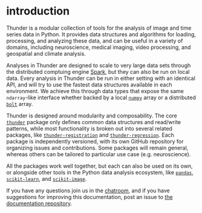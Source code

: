# introduction

Thunder is a modular collection of tools for the analysis of image and time series data in Python. It provides data structures and algorithms for loading, processing, and analyzing these  data, and can be useful in a variety of domains, including neuroscience, medical imaging, video processing, and geospatial and climate analysis.

Analyses in Thunder are designed to scale to very large data sets through the distributed comptuing engine [Spark](https://github.com/apache/spark), but they can also be run on local data. Every analysis in Thunder can be run in either setting with an identical API, and will try to use the fastest data structures available in each environment. We achieve this through data types that expose the same `ndarray`-like interface whether backed by a local [`numpy`](https://github.com/numpy/numpy) array or a distributed [`bolt`](https://github.com/bolt-project/bolt) array. 

Thunder is designed around modularity and composability. The core [`thunder`](https://github.com/thunder-project/thunder) package only defines common data structures and read/write patterns, while most functionality is broken out into several related packages, like [`thunder-registration`](https://github.com/thunder-project/thunder-registration) and [`thunder-regression`](https://github.com/thunder-project/thunder-regression). Each package is independently versioned, with its own GitHub repository for organizing issues and contributions. Some packages will remain general, whereas others can be tailored to particular use case (e.g. neuroscience).

All the packages work well together, but each can also be used on its own, or alongside other tools in the Python data analysis ecosystem, like [`pandas`](https://github.com/pydata/pandas), [`scikit-learn`](https://github.com/scikit-learn/scikit-learn), and [`scikit-image`](https://github.com/scikit-image/scikit-image).

If you have any questions join us in the [chatroom](https://gitter.im/thunder-project/thunder), and if you have suggestions for improving this documentation, post an issue to [the documentation repository](https://github.com/thunder-project/thunder-docs).
